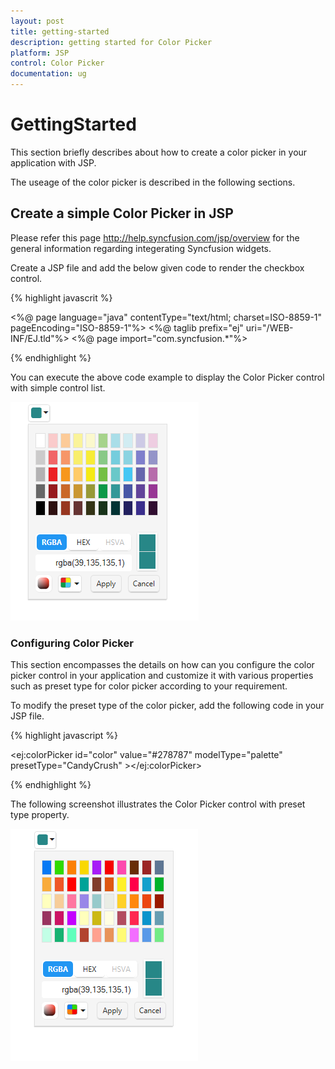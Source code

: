 ```yaml
---
layout: post
title: getting-started
description: getting started for Color Picker
platform: JSP
control: Color Picker
documentation: ug
---
```


# GettingStarted

This section briefly describes about how to create a color picker in your application with JSP.

The useage of the color picker is described in the following sections.

## Create a simple Color Picker in JSP

Please refer this page http://help.syncfusion.com/jsp/overview for the general information regarding integerating Syncfusion widgets.

Create a JSP file and add the below given code to render the checkbox control. 

{% highlight javascrit %}

<%@ page language="java" contentType="text/html; charset=ISO-8859-1"
   pageEncoding="ISO-8859-1"%>
<%@ taglib prefix="ej" uri="/WEB-INF/EJ.tld"%>
<%@ page import="com.syncfusion.*"%>
<!DOCTYPE html PUBLIC "-//W3C//DTD HTML 4.01 Transitional//EN" "http://www.w3.org/TR/html4/loose.dtd">
<html>
<head>
<meta http-equiv="Content-Type" content="text/html; charset=ISO-8859-1">
<script type="text/javascript" src="Scripts/jquery-3.1.1.min.js"></script>
<link href="Content/ejthemes/material/ej.web.all.min.css" rel="stylesheet" />
<script type="text/javascript" src="Scripts/ej.web.all.min.js"></script>
<title>Color Picker</title>
<style>
 .control{
margin-left: 10%;
}

.cols-sample-area {
		width: 100%;
}
</style>
</head>
<div class="cols-sample-area">
<div class="control">
<ej:colorPicker id="color" value="#278787" modelType="palette"> </ej:colorPicker>
</div>
</div>
</html>

{% endhighlight %}

You can execute the above code example to display the Color Picker control with simple control list.

![](getting-started_images/colorpicker.png) 

### Configuring Color Picker

This section encompasses the details on how can you configure the color picker control in your application and customize it with various properties such as preset type for color picker according to your requirement.

To modify the preset type of the color picker, add the following code in your JSP file.

{% highlight javascript %}

<ej:colorPicker id="color" value="#278787" modelType="palette" presetType="CandyCrush" ></ej:colorPicker>

{% endhighlight %}

The following screenshot illustrates the Color Picker control with preset type property.

![](getting-started_images/colorpickerpreset.png) 

